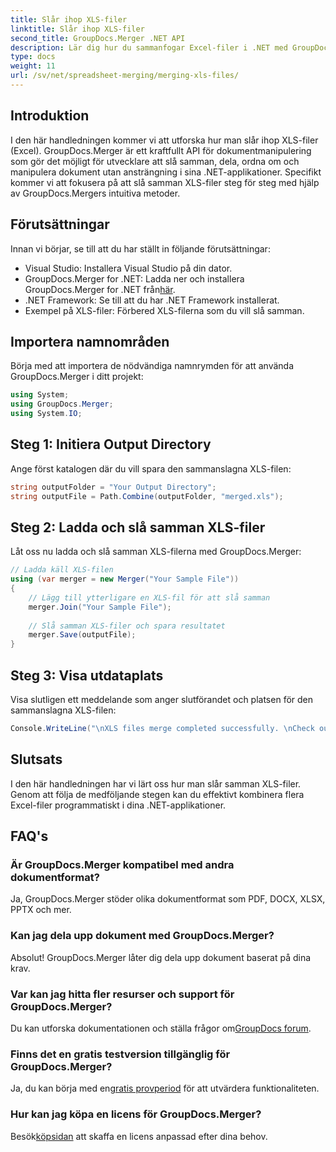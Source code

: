 ```yaml
---
title: Slår ihop XLS-filer
linktitle: Slår ihop XLS-filer
second_title: GroupDocs.Merger .NET API
description: Lär dig hur du sammanfogar Excel-filer i .NET med GroupDocs.Merger för sömlös dokumenthantering. Följ vår steg-för-steg handledning.
type: docs
weight: 11
url: /sv/net/spreadsheet-merging/merging-xls-files/
---
```

## Introduktion
I den här handledningen kommer vi att utforska hur man slår ihop XLS-filer (Excel). GroupDocs.Merger är ett kraftfullt API för dokumentmanipulering som gör det möjligt för utvecklare att slå samman, dela, ordna om och manipulera dokument utan ansträngning i sina .NET-applikationer. Specifikt kommer vi att fokusera på att slå samman XLS-filer steg för steg med hjälp av GroupDocs.Mergers intuitiva metoder.
## Förutsättningar
Innan vi börjar, se till att du har ställt in följande förutsättningar:
- Visual Studio: Installera Visual Studio på din dator.
-  GroupDocs.Merger for .NET: Ladda ner och installera GroupDocs.Merger for .NET från[här](https://releases.groupdocs.com/merger/net/).
- .NET Framework: Se till att du har .NET Framework installerat.
- Exempel på XLS-filer: Förbered XLS-filerna som du vill slå samman.

## Importera namnområden
Börja med att importera de nödvändiga namnrymden för att använda GroupDocs.Merger i ditt projekt:
```csharp
using System; 
using GroupDocs.Merger;
using System.IO;
```
## Steg 1: Initiera Output Directory
Ange först katalogen där du vill spara den sammanslagna XLS-filen:
```csharp
string outputFolder = "Your Output Directory";
string outputFile = Path.Combine(outputFolder, "merged.xls");
```
## Steg 2: Ladda och slå samman XLS-filer
Låt oss nu ladda och slå samman XLS-filerna med GroupDocs.Merger:
```csharp
// Ladda käll XLS-filen
using (var merger = new Merger("Your Sample File"))
{
    // Lägg till ytterligare en XLS-fil för att slå samman
    merger.Join("Your Sample File");
    
    // Slå samman XLS-filer och spara resultatet
    merger.Save(outputFile);
}
```
## Steg 3: Visa utdataplats
Visa slutligen ett meddelande som anger slutförandet och platsen för den sammanslagna XLS-filen:
```csharp
Console.WriteLine("\nXLS files merge completed successfully. \nCheck output in {0}", outputFolder);
```

## Slutsats
I den här handledningen har vi lärt oss hur man slår samman XLS-filer. Genom att följa de medföljande stegen kan du effektivt kombinera flera Excel-filer programmatiskt i dina .NET-applikationer.

## FAQ's
### Är GroupDocs.Merger kompatibel med andra dokumentformat?
Ja, GroupDocs.Merger stöder olika dokumentformat som PDF, DOCX, XLSX, PPTX och mer.
### Kan jag dela upp dokument med GroupDocs.Merger?
Absolut! GroupDocs.Merger låter dig dela upp dokument baserat på dina krav.
### Var kan jag hitta fler resurser och support för GroupDocs.Merger?
Du kan utforska dokumentationen och ställa frågor om[GroupDocs forum](https://forum.groupdocs.com/c/merger/32).
### Finns det en gratis testversion tillgänglig för GroupDocs.Merger?
 Ja, du kan börja med en[gratis provperiod](https://releases.groupdocs.com/) för att utvärdera funktionaliteten.
### Hur kan jag köpa en licens för GroupDocs.Merger?
 Besök[köpsidan](https://purchase.groupdocs.com/buy) att skaffa en licens anpassad efter dina behov.